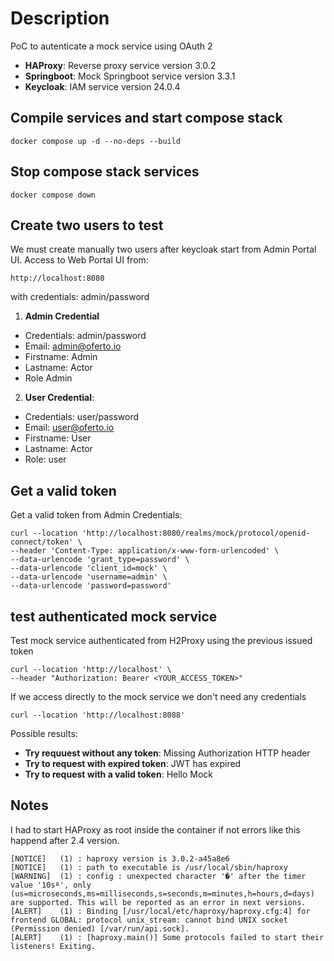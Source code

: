 # Description

PoC to autenticate a mock service using OAuth 2

- **HAProxy**: Reverse proxy service version 3.0.2
- **Springboot**: Mock Springboot service version 3.3.1
- **Keycloak**: IAM service version 24.0.4

## Compile services and start compose stack
```
docker compose up -d --no-deps --build
```

## Stop compose stack services
```
docker compose down
```

## Create two users to test
We must create manually two users after keycloak start from Admin Portal UI. Access to Web Portal UI from:

```
http://localhost:8080
```

with credentials: admin/password

1. **Admin Credential**
- Credentials: admin/password
- Email: admin@oferto.io
- Firstname: Admin
- Lastname: Actor
- Role Admin

2. **User Credential**:
- Credentials: user/password
- Email: user@oferto.io
- Firstname: User
- Lastname: Actor
- Role: user

## Get a valid token

Get a valid token from Admin Credentials:
```
curl --location 'http://localhost:8080/realms/mock/protocol/openid-connect/token' \
--header 'Content-Type: application/x-www-form-urlencoded' \
--data-urlencode 'grant_type=password' \
--data-urlencode 'client_id=mock' \
--data-urlencode 'username=admin' \
--data-urlencode 'password=password'
```

## test authenticated mock service

Test mock service authenticated from H2Proxy using the previous issued token 
```
curl --location 'http://localhost' \
--header "Authorization: Bearer <YOUR_ACCESS_TOKEN>"
```

If we access directly to the mock service we don't need any credentials
```
curl --location 'http://localhost:8088'
```

Possible results:

- **Try requuest without any token**: Missing Authorization HTTP header
- **Try to request with expired token**: JWT has expired
- **Try to request with a valid token**: Hello Mock

## Notes

I had to start HAProxy as root inside the container if not errors like this happend after 2.4 version.

```
[NOTICE]   (1) : haproxy version is 3.0.2-a45a8e6
[NOTICE]   (1) : path to executable is /usr/local/sbin/haproxy
[WARNING]  (1) : config : unexpected character '�' after the timer value '10sº', only (us=microseconds,ms=milliseconds,s=seconds,m=minutes,h=hours,d=days) are supported. This will be reported as an error in next versions.
[ALERT]    (1) : Binding [/usr/local/etc/haproxy/haproxy.cfg:4] for frontend GLOBAL: protocol unix_stream: cannot bind UNIX socket (Permission denied) [/var/run/api.sock].
[ALERT]    (1) : [haproxy.main()] Some protocols failed to start their listeners! Exiting.
```
